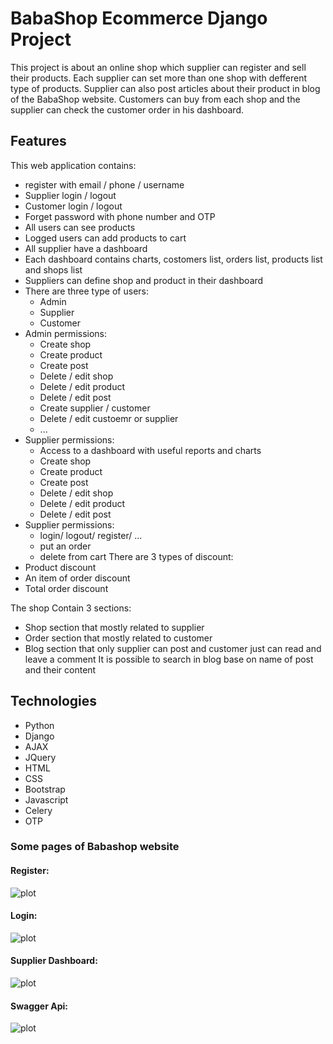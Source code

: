 # BabaShop Ecommerce Django Project
This project is about an online shop which supplier can register and sell their products. Each supplier can set more than one shop with defferent type of products. Supplier can also post articles about their product in blog of the BabaShop website.
Customers can buy from each shop and the supplier can check the customer order in his dashboard.

## Features
This web application contains:
* register with email / phone / username
* Supplier login / logout 
* Customer login / logout
* Forget password with phone number and OTP
* All users can see products
* Logged users can add products to cart
* All supplier have a dashboard
* Each dashboard contains charts, costomers list, orders list, products list and shops list
* Suppliers can define shop and product in their dashboard
* There are three type of users:
    * Admin
    * Supplier
    * Customer
* Admin permissions:
    * Create shop
    * Create product
    * Create post
    * Delete / edit shop
    * Delete / edit product
    * Delete / edit post
    * Create supplier / customer
    * Delete / edit custoemr or supplier
    * ...
* Supplier permissions:
    * Access to a dashboard with useful reports and charts
    * Create shop
    * Create product
    * Create post
    * Delete / edit shop
    * Delete / edit product
    * Delete / edit post
* Supplier permissions:
    * login/ logout/ register/ ...
    * put an order
    * delete from cart
There are 3 types of discount:
* Product discount
* An item of order discount
* Total order discount

The shop Contain 3 sections:
* Shop section that mostly related to supplier
* Order section that mostly related to customer
* Blog section that only supplier can post and customer just can read and leave a comment
It is possible to search in blog base on name of post and their content

## Technologies
 * Python
 * Django
 * AJAX
 * JQuery
 * HTML
 * CSS
 * Bootstrap
 * Javascript
 * Celery
 * OTP

### Some pages of Babashop website

#### Register:
![plot](./images/register.png)

#### Login:
![plot](./images/login.png)

#### Supplier Dashboard:
![plot](./images/login.png)

#### Swagger Api:
![plot](./images/login.png)
